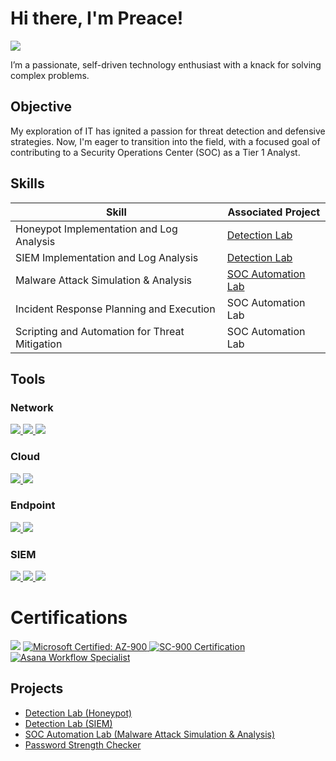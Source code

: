 # Hi there, I'm Preace!
<a href="https://linkedin.com/in/preacemaxi"><img src="https://img.shields.io/badge/-LinkedIn-0072b1?&style=for-the-badge&logo=linkedin&logoColor=white" /></a>



I’m a passionate, self-driven technology enthusiast with a knack for solving complex problems.

## Objective

My exploration of IT has ignited a passion for threat detection and defensive strategies. Now, I'm eager to transition into the field, with a focused goal of contributing to a Security Operations Center (SOC) as a Tier 1 Analyst.

## Skills

| Skill                                         | Associated Project         |
|-----------------------------------------------|----------------------------|
| Honeypot Implementation and Log Analysis      | <a href="https://github.com/PreaceM/Detection-Lab-Honeypot-">Detection Lab</a>|
| SIEM Implementation and Log Analysis          | <a href="https://github.com/PreaceM/Detection-Lab-SIEM-/blob/main/README.md">Detection Lab</a>|
| Malware Attack Simulation & Analysis |<a href="https://github.com/PreaceM/SOC-Automation-Lab-SOC-Automation-Lab-Malware-Attack-Analysis/blob/main/README.md">SOC Automation Lab</a>| 
| Incident Response Planning and Execution      | SOC Automation Lab|
| Scripting and Automation for Threat Mitigation | SOC Automation Lab|

## Tools


### Network
<div>
   <a href="https://www.wireshark.org/">
  <img src="https://img.shields.io/badge/-Wireshark-1679A7?style=for-the-badge&logo=wireshark&logoColor=white" />
</a>
    <a href="https://suricata.io/">
  <img src="https://img.shields.io/badge/-Suricata-FF6600?style=for-the-badge&logo=linux&logoColor=white" />
</a>
    <a href="https://zeek.org/">
  <img src="https://img.shields.io/badge/-Zeek-000000?style=for-the-badge&logo=zeek&logoColor=white" />
</a>
</div>

### Cloud
<div>
    <a href="https://aws.amazon.com/s3/">
  <img src="https://img.shields.io/badge/-Amazon%20S3-569A31?style=for-the-badge&logo=amazon-s3&logoColor=white" />
</a>
    <a href="https://azure.microsoft.com/">
  <img src="https://img.shields.io/badge/-Microsoft%20Azure-0089D6?style=for-the-badge&logo=microsoft-azure&logoColor=white" />
</a>

    
### Endpoint
<div>
    <a href="https://www.microsoft.com/security/business/endpoint-security/microsoft-defender-endpoint">
  <img src="https://img.shields.io/badge/-Microsoft%20Defender%20for%20Endpoint-0078D4?style=for-the-badge&logo=microsoft-defender&logoColor=white" />
</a>
    <a href="https://docs.velociraptor.app/">
  <img src="https://img.shields.io/badge/-Velociraptor-FF0000?style=for-the-badge&logo=velociraptor&logoColor=white" />
</a>
</div>

### SIEM
<div>
    <a href="https://azure.microsoft.com/products/microsoft-sentinel/">
  <img src="https://img.shields.io/badge/-Microsoft%20Sentinel-0078D4?style=for-the-badge&logo=microsoft-sentinel&logoColor=white" />
</a>
    <a href="https://www.splunk.com/">
  <img src="https://img.shields.io/badge/-Splunk-000000?style=for-the-badge&logo=splunk&logoColor=white" />
</a>
    <a href="https://www.elastic.co/">
  <img src="https://img.shields.io/badge/-Elastic-005571?style=for-the-badge&logo=elastic&logoColor=white" />
</a>
</div>

# Certifications

<div>
<img src="https://img.shields.io/badge/-Security%2B-FF0000?&style=for-the-badge&logo=CompTIA&logoColor=white" />
<a href="https://learn.microsoft.com/api/credentials/share/en-us/PreaceMaxi-1786/CFDAB11E994D4A49?sharingId=29AD419224A73859">
  <img src="https://img.shields.io/badge/Microsoft_Certified-AZ--900-007FFF?style=for-the-badge&logo=microsoft-azure&logoColor=white" alt="Microsoft Certified: AZ-900" />
</a>
<a href="https://learn.microsoft.com/api/credentials/share/en-us/PreaceMaxi-1786/B6B2E95AE3AA2597?sharingId=29AD419224A73859">
  <img src="https://img.shields.io/badge/Microsoft_Certified-SC--900-A020F0?style=for-the-badge&logo=microsoft&logoColor=white" alt="SC-900 Certification" />
</a>
<a href="https://api.accredible.com/v1/auth/invite?code=557db62a5b934918265c&credential_id=bb194a1e-03d2-4546-875c-bed80c62dcbb&url=https%3A%2F%2Fcertifications.asana.com%2Fbb194a1e-03d2-4546-875c-bed80c62dcbb&ident=ae536119-ba71-4449-ba59-3211f0e02298">
  <img src="https://img.shields.io/badge/-Workflow_Specialist-690031?style=for-the-badge&logo=asana&logoColor=F68022&textColor=white" alt="Asana Workflow Specialist" />
</a>


## Projects
- <a href="https://github.com/PreaceM/Detection-Lab-Honeypot-">Detection Lab (Honeypot)</a>
- <a href="https://github.com/PreaceM/Detection-Lab-SIEM-/blob/main/README.md">Detection Lab (SIEM)</a>                                                                                          
- <a href="https://github.com/PreaceM/SOC-Automation-Lab-SOC-Automation-Lab-Malware-Attack-Analysis/blob/main/README.md">SOC Automation Lab (Malware Attack Simulation & Analysis)</a> 
- <a href="https://github.com/PreaceM/Password-Strength-Checker/blob/main/README.md">Password Strength Checker</a>
